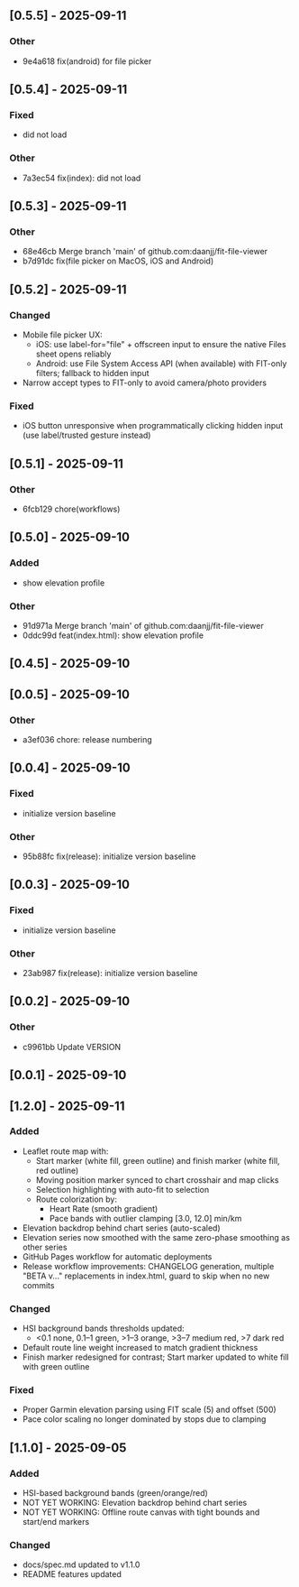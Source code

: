 ## [0.5.5] - 2025-09-11

### Other
- 9e4a618 fix(android) for file picker

## [0.5.4] - 2025-09-11

### Fixed
- did not load

### Other
- 7a3ec54 fix(index): did not load

## [0.5.3] - 2025-09-11

### Other
- 68e46cb Merge branch 'main' of github.com:daanjj/fit-file-viewer
- b7d91dc fix(file picker on MacOS, iOS and Android)

## [0.5.2] - 2025-09-11

### Changed
- Mobile file picker UX:
  - iOS: use label-for="file" + offscreen input to ensure the native Files sheet opens reliably
  - Android: use File System Access API (when available) with FIT-only filters; fallback to hidden input
- Narrow accept types to FIT-only to avoid camera/photo providers

### Fixed
- iOS button unresponsive when programmatically clicking hidden input (use label/trusted gesture instead)

## [0.5.1] - 2025-09-11

### Other
- 6fcb129 chore(workflows)

## [0.5.0] - 2025-09-10

### Added
- show elevation profile

### Other
- 91d971a Merge branch 'main' of github.com:daanjj/fit-file-viewer
- 0ddc99d feat(index.html): show elevation profile

## [0.4.5] - 2025-09-10

## [0.0.5] - 2025-09-10

### Other
- a3ef036 chore: release numbering

## [0.0.4] - 2025-09-10

### Fixed
- initialize version baseline

### Other
- 95b88fc fix(release): initialize version baseline

## [0.0.3] - 2025-09-10

### Fixed
- initialize version baseline

### Other
- 23ab987 fix(release): initialize version baseline

## [0.0.2] - 2025-09-10

### Other
- c9961bb Update VERSION

## [0.0.1] - 2025-09-10

## [1.2.0] - 2025-09-11
### Added
- Leaflet route map with:
  - Start marker (white fill, green outline) and finish marker (white fill, red outline)
  - Moving position marker synced to chart crosshair and map clicks
  - Selection highlighting with auto-fit to selection
  - Route colorization by:
    - Heart Rate (smooth gradient)
    - Pace bands with outlier clamping [3.0, 12.0] min/km
- Elevation backdrop behind chart series (auto-scaled)
- Elevation series now smoothed with the same zero-phase smoothing as other series
- GitHub Pages workflow for automatic deployments
- Release workflow improvements: CHANGELOG generation, multiple "BETA v..." replacements in index.html, guard to skip when no new commits

### Changed
- HSI background bands thresholds updated:
  - <0.1 none, 0.1–1 green, >1–3 orange, >3–7 medium red, >7 dark red
- Default route line weight increased to match gradient thickness
- Finish marker redesigned for contrast; Start marker updated to white fill with green outline

### Fixed
- Proper Garmin elevation parsing using FIT scale (5) and offset (500)
- Pace color scaling no longer dominated by stops due to clamping

## [1.1.0] - 2025-09-05
### Added
- HSI-based background bands (green/orange/red)
- NOT YET WORKING: Elevation backdrop behind chart series
- NOT YET WORKING: Offline route canvas with tight bounds and start/end markers

### Changed
- docs/spec.md updated to v1.1.0
- README features updated
